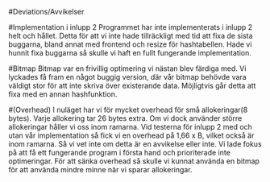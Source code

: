 #Deviations/Avvikelser

#Implementation i inlupp 2
Programmet har inte implementerats i inlupp 2 helt och hållet. Detta för att vi inte hade tillräckligt med tid att fixa de sista buggarna, bland annat med frontend och resize för hashtabellen. Hade vi hunnit fixa buggarna så skulle vi haft en fullt fungerande implementation.

#Bitmap
Bitmap var en frivillig optimering vi nästan blev färdiga med. Vi lyckades få fram en något buggig version, där vår bitmap behövde vara väldigt stor för att inte skriva över existerande data. Möjligtvis går detta att fixa med en annan hashfunktion.

#(Overhead)
I nuläget har vi för mycket overhead för små allokeringar(8 bytes). Varje allokering tar 26 bytes extra. Om vi dock använder större allokeringar håller vi oss inom ramarna. Vid testerna för inlupp 2 med och utan vår implementation så fick vi en overhead på 1,66 x B, vilket också är inom ramarna. Så vi vet inte om detta är en avvikelse eller inte.
Vi lade fokus på att få ett fungerande program i första hand och prioriterade inte optimeringar. För att sänka overhead så skulle vi kunnat använda en bitmap för att använda mindre minne när vi sparar allokeringar.